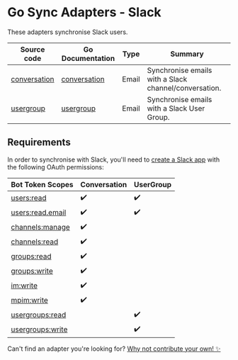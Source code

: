 # Go Sync Adapters - Slack
These adapters synchronise Slack users.

| Source code                    | Go Documentation                     | Type  | Summary                                               |
|--------------------------------|--------------------------------------|-------|-------------------------------------------------------|
| [conversation](./conversation) | [conversation](/doc.md#conversation) | Email | Synchronise emails with a Slack channel/conversation. |
| [usergroup](./usergroup)       | [usergroup](/doc.md#usergroup)       | Email | Synchronise emails with a Slack User Group.           |

## Requirements
In order to synchronise with Slack, you'll need to [create a Slack app](https://api.slack.com/authentication/basics) 
with the following OAuth permissions:

| Bot Token Scopes                                                  | Conversation | UserGroup |
|-------------------------------------------------------------------|--------------|-----------|
| [users:read](https://api.slack.com/scopes/users:read)             | ✔️           | ✔️        |
| [users:read.email](https://api.slack.com/scopes/users:read.email) | ✔️           | ✔️        |
| [channels:manage](https://api.slack.com/scopes/channels:manage)   | ✔️           |           |
| [channels:read](https://api.slack.com/scopes/channels:read)       | ✔️           |           |
| [groups:read](https://api.slack.com/scopes/groups:read)           | ✔️           |           |
| [groups:write](https://api.slack.com/scopes/groups:write)         | ✔️           |           |
| [im:write](https://api.slack.com/scopes/im:write)                 | ✔️           |           |
| [mpim:write](https://api.slack.com/scopes/mpim:write)             | ✔️           |           |
| [usergroups:read](https://api.slack.com/scopes/usergroups:read)   |              | ✔️        |
| [usergroups:write](https://api.slack.com/scopes/usergroups:write) |              | ✔️        |


Can't find an adapter you're looking for? [Why not contribute your own! ✨](/CONTRIBUTING.md)
